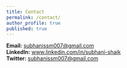 ```yaml
---
title: Contact
permalink: /contact/
author_profile: true
published: true
---
```


**Email:** subhanissm007@gmail.com<br>
**LinkedIn:** www.linkedin.com/in/subhani-shaik<br>
**Twitter:** subhanissm007@gmail.com
